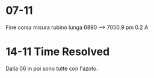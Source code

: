 # 07-11
Fine corsa misura rubino lunga 6890 --> 7050.9 pm 0.2 A

# 14-11 Time Resolved
Dalla 06 in poi sono tutte con l'azoto.